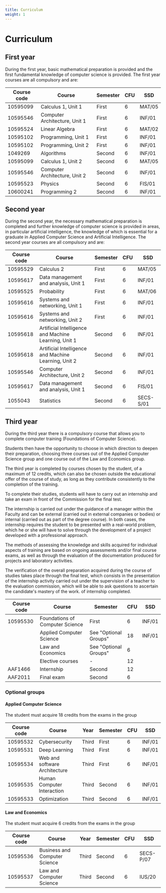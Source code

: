```yaml
---
title: Curriculum
weight: 1
---
```


# Curriculum

## First year

During the first year, basic mathematical preparation is provided and the first fundamental knowledge of computer science is provided.
The first year courses are all compulsory and are:

| Course code | Course                        | Semester | CFU | SSD    |
| ----------- | ----------------------------- | -------- | --- | ------ |
| 10595099    | Calculus 1, Unit 1            | First    | 6   | MAT/05 |
| 10595546    | Computer Architecture, Unit 1 | First    | 6   | INF/01 |
| 10595524    | Linear Algebra                | First    | 6   | MAT/02 |
| 10595102    | Programming, Unit 1           | First    | 6   | INF/01 |
| 10595102    | Programming, Unit 2           | First    | 6   | INF/01 |
| 1049269     | Algorithms                    | Second   | 6   | INF/01 |
| 10595099    | Calculus 1, Unit 2            | Second   | 6   | MAT/05 |
| 10595546    | Computer Architecture, Unit 2 | Second   | 6   | INF/01 |
| 10595523    | Physics                       | Second   | 6   | FIS/01 |
| 10600241    | Programming 2                 | Second   | 6   | INF/01 |


## Second year

During the second year, the necessary mathematical preparation is completed and further knowledge of computer science is provided in areas, in particular artificial intelligence, the knowledge of which is essential for a graduate in Applied Computer Science and Artificial Intelligence.
The second year courses are all compulsory and are:

| Course code | Course                                               | Semester | CFU | SSD       |
| ----------- | ---------------------------------------------------- | -------- | --- | --------- |
| 10595529    | Calculus 2                                           | First    | 6   | MAT/05    |
| 10595617    | Data management and analysis, Unit 1                 | First    | 6   | INF/01    |
| 10595525    | Probability                                          | First    | 6   | MAT/06    |
| 10595616    | Systems and networking, Unit 1                       | First    | 6   | INF/01    |
| 10595616    | Systems and networking, Unit 2                       | First    | 6   | INF/01    |
| 10595618    | Artificial Intelligence and Machine Learning, Unit 1 | Second   | 6   | INF/01    |
| 10595618    | Artificial Intelligence and Machine Learning, Unit 2 | Second   | 6   | INF/01    |
| 10595546    | Computer Architecture, Unit 2                        | Second   | 6   | INF/01    |
| 10595617    | Data management and analysis, Unit 1                 | Second   | 6   | FIS/01    |
| 1055043     | Statistics                                           | Second   | 6   | SECS-S/01 |


## Third year

During the third year there is a compulsory course that allows you to complete computer training (Foundations of Computer Science).

Students then have the opportunity to choose in which direction to deepen their preparation, choosing three courses out of the Applied Computer Science group and one course out of the Law and Economics group.

The third year is completed by courses chosen by the student, of a maximum of 12 credits, which can also be chosen outside the educational offer of the course of study, as long as they contribute consistently to the completion of the training.

To complete their studies, students will have to carry out an internship and take an exam in front of the Commission for the final test.

The internship is carried out under the guidance of a manager within the Faculty and can be external (carried out in external companies or bodies) or internal (carried out as part of the degree course). In both cases, the internship requires the student to be presented with a real-world problem, which he or she will have to solve through the development of a project developed with a professional approach.

The methods of assessing the knowledge and skills acquired for individual aspects of training are based on ongoing assessments and/or final course exams, as well as through the evaluation of the documentation produced for projects and laboratory activities.

The verification of the overall preparation acquired during the course of studies takes place through the final test, which consists in the presentation of the internship activity carried out under the supervision of a teacher to the evaluation commission, which will be able to ask questions to ascertain the candidate's mastery of the work. of internship completed.

| Course code | Course                          | Semester              | CFU | SSD    |
| ----------- |---------------------------------|-----------------------| --- | ------ |
| 10595530    | Foundations of Computer Science | First                 | 6   | INF/01 |
|             | Applied Computer Science        | See "Optional Groups" | 18  | INF/01 |
|             | Law and Economics               | See "Optional Groups" | 6   |        |
|             | Elective courses                | -                     | 12  |        |
| AAF1466     | Internship                      | Second                | 12  |        |
| AAF2011     | Final exam                      | Second                | 6   |        |


### Optional groups

#### Applied Computer Science

The student must acquire 18 credits from the exams in the group

| Course code | Course                        | Year  | Semester | CFU | SSD    |
| ----------- | ----------------------------- | ----- | -------- | --- | ------ |
| 10595532    | Cybersecurity                 | Third | First    | 6   | INF/01 |
| 10595531    | Deep Learning                 | Third | First    | 6   | INF/01 |
| 10595534    | Web and software Architecture | Third | First    | 6   | INF/01 |
| 10595535    | Human Computer Interaction    | Third | Second   | 6   | INF/01 |
| 10595533    | Optimization                  | Third | Second   | 6   | INF/01 |


#### Law and Economics
The student must acquire 6 credits from the exams in the group

| Course code | Course                        | Year  | Semester | CFU | SSD       |
| ----------- | ----------------------------- | ----- | -------- | --- | --------- |
| 10595536    | Business and Computer Science | Third | Second   | 6   | SECS-P/07 |
| 10595537    | Law and Computer Science      | Third | Second   | 6   | IUS/20    |
